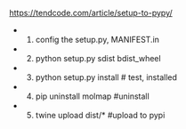 https://tendcode.com/article/setup-to-pypy/

- 1. config the setup.py, MANIFEST.in
- 2. python setup.py sdist bdist_wheel
- 3. python setup.py install # test, installed
- 4. pip uninstall molmap #uninstall
- 5. twine upload dist/* #upload to pypi 

